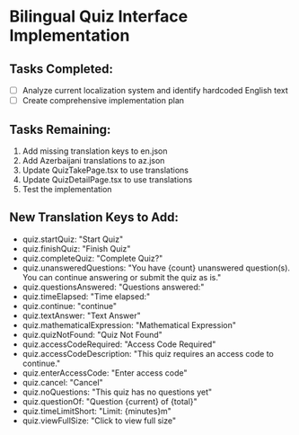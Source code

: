 # Bilingual Quiz Interface Implementation

## Tasks Completed:
- [ ] Analyze current localization system and identify hardcoded English text
- [ ] Create comprehensive implementation plan

## Tasks Remaining:
1. Add missing translation keys to en.json
2. Add Azerbaijani translations to az.json
3. Update QuizTakePage.tsx to use translations
4. Update QuizDetailPage.tsx to use translations
5. Test the implementation

## New Translation Keys to Add:
- quiz.startQuiz: "Start Quiz"
- quiz.finishQuiz: "Finish Quiz" 
- quiz.completeQuiz: "Complete Quiz?"
- quiz.unansweredQuestions: "You have {count} unanswered question(s). You can continue answering or submit the quiz as is."
- quiz.questionsAnswered: "Questions answered:"
- quiz.timeElapsed: "Time elapsed:"
- quiz.continue: "continue"
- quiz.textAnswer: "Text Answer"
- quiz.mathematicalExpression: "Mathematical Expression"
- quiz.quizNotFound: "Quiz Not Found"
- quiz.accessCodeRequired: "Access Code Required"
- quiz.accessCodeDescription: "This quiz requires an access code to continue."
- quiz.enterAccessCode: "Enter access code"
- quiz.cancel: "Cancel"
- quiz.noQuestions: "This quiz has no questions yet"
- quiz.questionOf: "Question {current} of {total}"
- quiz.timeLimitShort: "Limit: {minutes}m"
- quiz.viewFullSize: "Click to view full size"
